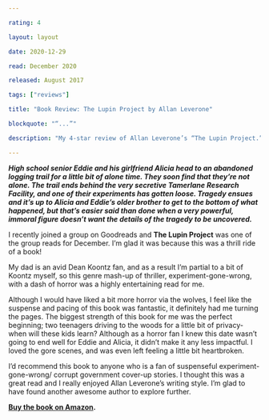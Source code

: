 ```yaml
---

rating: 4

layout: layout

date: 2020-12-29

read: December 2020

released: August 2017

tags: ["reviews"]

title: "Book Review: The Lupin Project by Allan Leverone"

blockquote: "“...”"

description: "My 4-star review of Allan Leverone’s “The Lupin Project.”"

---
```


***High school senior Eddie and his girlfriend Alicia head to an abandoned logging trail for a little bit of alone time. They soon find that they’re not alone. The trail ends behind the very secretive Tamerlane Research Facility, and one of their experiments has gotten loose. Tragedy ensues and it’s up to Alicia and Eddie’s older brother to get to the bottom of what happened, but that’s easier said than done when a very powerful, immoral figure doesn’t want the details of the tragedy to be uncovered.***

I recently joined a group on Goodreads and **The Lupin Project** was one of the group reads for December. I’m glad it was because this was a thrill ride of a book!

My dad is an avid Dean Koontz fan, and as a result I’m partial to a bit of Koontz myself, so this genre mash-up of thriller, experiment-gone-wrong, with a dash of horror was a highly entertaining read for me.

Although I would have liked a bit more horror via the wolves, I feel like the suspense and pacing of this book was fantastic, it definitely had me turning the pages. The biggest strength of this book for me was the perfect beginning; two teenagers driving to the woods for a little bit of privacy- when will these kids learn? Although as a horror fan I knew this date wasn’t going to end well for Eddie and Alicia, it didn’t make it any less impactful. I loved the gore scenes, and was even left feeling a little bit heartbroken.

I’d recommend this book to anyone who is a fan of suspenseful experiment-gone-wrong/ corrupt government cover-up stories. I thought this was a great read and I really enjoyed Allan Leverone’s writing style. I’m glad to have found another awesome author to explore further.

**[Buy the book on Amazon](https://www.amazon.com/Lupin-Project-Allan-Leverone-ebook/dp/B08M3WQ4FS).**